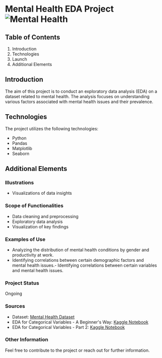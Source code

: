 # Mental Health EDA Project ![Mental Health](https://s3-prod.adage.com/s3fs-public/styles/width_660/public/20230519_OPIN_MentalHealth_3x2.jpg)


## Table of Contents
1. Introduction
2. Technologies
3. Launch
4. Additional Elements

## Introduction
The aim of this project is to conduct an exploratory data analysis (EDA) on a dataset related to mental health. The analysis focuses on understanding various factors associated with mental health issues and their prevalence.

## Technologies
The project utilizes the following technologies:
- Python
- Pandas
- Matplotlib
- Seaborn

## Additional Elements

### Illustrations
- Visualizations of data insights

### Scope of Functionalities
- Data cleaning and preprocessing
- Exploratory data analysis
- Visualization of key findings

### Examples of Use
- Analyzing the distribution of mental health conditions by gender and productivity at work.
- Identifying correlations between certain demographic factors and mental health issues.- Identifying correlations between certain variables and mental health issues.

### Project Status
Ongoing

### Sources
- Dataset: [Mental Health Dataset](https://www.kaggle.com/datasets/bhavikjikadara/mental-health-dataset)
- EDA for Categorical Variables - A Beginner's Way: [Kaggle Notebook](https://www.kaggle.com/code/nextbigwhat/eda-for-categorical-variables-a-beginner-s-way)
- EDA for Categorical Variables - Part 2: [Kaggle Notebook](https://www.kaggle.com/code/nextbigwhat/eda-for-categorical-variables-part-2)

### Other Information
Feel free to contribute to the project or reach out for further information.
